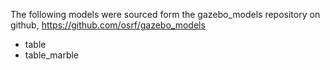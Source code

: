 The following models were sourced form the gazebo_models repository on github, https://github.com/osrf/gazebo_models

- table
- table_marble

